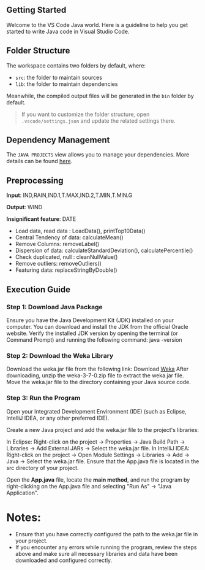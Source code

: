 ## Getting Started

Welcome to the VS Code Java world. Here is a guideline to help you get started to write Java code in Visual Studio Code.

## Folder Structure

The workspace contains two folders by default, where:

- `src`: the folder to maintain sources
- `lib`: the folder to maintain dependencies

Meanwhile, the compiled output files will be generated in the `bin` folder by default.

> If you want to customize the folder structure, open `.vscode/settings.json` and update the related settings there.

## Dependency Management

The `JAVA PROJECTS` view allows you to manage your dependencies. More details can be found [here](https://github.com/microsoft/vscode-java-dependency#manage-dependencies).
## Preprocessing 
**Input**: IND,RAIN,IND.1,T.MAX,IND.2,T.MIN,T.MIN.G

**Output**: WIND

**Insignificant feature**: DATE
- Load data, read data : LoadData(), printTop10Data()
- Central Tendency of data: calculateMean()
- Remove Columns: removeLabel()
- Dispersion of data: calculateStandardDeviation(), calculatePercentile()
- Check duplicated, null : cleanNullValue()
- Remove outliers: removeOutliers()
- Featuring data: replaceStringByDouble()
## Execution Guide
### **Step 1**: Download Java Package
Ensure you have the Java Development Kit (JDK) installed on your computer. You can download and install the JDK from the official Oracle website.
Verify the installed JDK version by opening the terminal (or Command Prompt) and running the following command: java -version
### **Step 2**: Download the Weka Library
Download the weka.jar file from the following link: Download [Weka](http://www.java2s.com/Code/Jar/w/Downloadwekajar.htm)
After downloading, unzip the weka-3-7-0.zip file to extract the weka.jar file.
Move the weka.jar file to the directory containing your Java source code.
### **Step 3**: Run the Program
Open your Integrated Development Environment (IDE) (such as Eclipse, IntelliJ IDEA, or any other preferred IDE).

Create a new Java project and add the weka.jar file to the project's libraries:

In Eclipse: Right-click on the project -> Properties -> Java Build Path -> Libraries -> Add External JARs -> Select the weka.jar file.
In IntelliJ IDEA: Right-click on the project -> Open Module Settings -> Libraries -> Add -> Java -> Select the weka.jar file.
Ensure that the App.java file is located in the src directory of your project.

Open the **App.java** file, locate the **main method**, and run the program by right-clicking on the App.java file and selecting "Run As" -> "Java Application".

# Notes:
- Ensure that you have correctly configured the path to the weka.jar file in your project.
- If you encounter any errors while running the program, review the steps above and make sure all necessary libraries and data have been downloaded and configured correctly.
